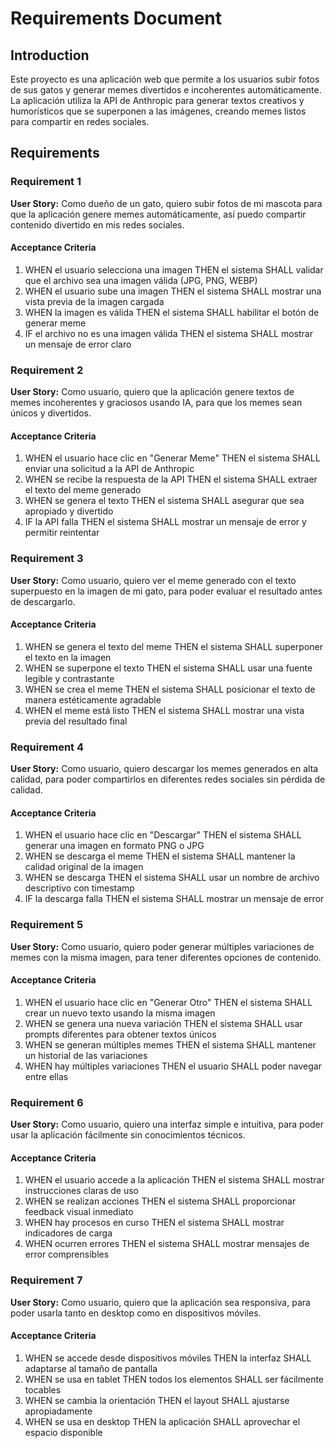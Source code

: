 # Requirements Document

## Introduction

Este proyecto es una aplicación web que permite a los usuarios subir fotos de sus gatos y generar memes divertidos e incoherentes automáticamente. La aplicación utiliza la API de Anthropic para generar textos creativos y humorísticos que se superponen a las imágenes, creando memes listos para compartir en redes sociales.

## Requirements

### Requirement 1

**User Story:** Como dueño de un gato, quiero subir fotos de mi mascota para que la aplicación genere memes automáticamente, así puedo compartir contenido divertido en mis redes sociales.

#### Acceptance Criteria

1. WHEN el usuario selecciona una imagen THEN el sistema SHALL validar que el archivo sea una imagen válida (JPG, PNG, WEBP)
2. WHEN el usuario sube una imagen THEN el sistema SHALL mostrar una vista previa de la imagen cargada
3. WHEN la imagen es válida THEN el sistema SHALL habilitar el botón de generar meme
4. IF el archivo no es una imagen válida THEN el sistema SHALL mostrar un mensaje de error claro

### Requirement 2

**User Story:** Como usuario, quiero que la aplicación genere textos de memes incoherentes y graciosos usando IA, para que los memes sean únicos y divertidos.

#### Acceptance Criteria

1. WHEN el usuario hace clic en "Generar Meme" THEN el sistema SHALL enviar una solicitud a la API de Anthropic
2. WHEN se recibe la respuesta de la API THEN el sistema SHALL extraer el texto del meme generado
3. WHEN se genera el texto THEN el sistema SHALL asegurar que sea apropiado y divertido
4. IF la API falla THEN el sistema SHALL mostrar un mensaje de error y permitir reintentar

### Requirement 3

**User Story:** Como usuario, quiero ver el meme generado con el texto superpuesto en la imagen de mi gato, para poder evaluar el resultado antes de descargarlo.

#### Acceptance Criteria

1. WHEN se genera el texto del meme THEN el sistema SHALL superponer el texto en la imagen
2. WHEN se superpone el texto THEN el sistema SHALL usar una fuente legible y contrastante
3. WHEN se crea el meme THEN el sistema SHALL posicionar el texto de manera estéticamente agradable
4. WHEN el meme está listo THEN el sistema SHALL mostrar una vista previa del resultado final

### Requirement 4

**User Story:** Como usuario, quiero descargar los memes generados en alta calidad, para poder compartirlos en diferentes redes sociales sin pérdida de calidad.

#### Acceptance Criteria

1. WHEN el usuario hace clic en "Descargar" THEN el sistema SHALL generar una imagen en formato PNG o JPG
2. WHEN se descarga el meme THEN el sistema SHALL mantener la calidad original de la imagen
3. WHEN se descarga THEN el sistema SHALL usar un nombre de archivo descriptivo con timestamp
4. IF la descarga falla THEN el sistema SHALL mostrar un mensaje de error

### Requirement 5

**User Story:** Como usuario, quiero poder generar múltiples variaciones de memes con la misma imagen, para tener diferentes opciones de contenido.

#### Acceptance Criteria

1. WHEN el usuario hace clic en "Generar Otro" THEN el sistema SHALL crear un nuevo texto usando la misma imagen
2. WHEN se genera una nueva variación THEN el sistema SHALL usar prompts diferentes para obtener textos únicos
3. WHEN se generan múltiples memes THEN el sistema SHALL mantener un historial de las variaciones
4. WHEN hay múltiples variaciones THEN el usuario SHALL poder navegar entre ellas

### Requirement 6

**User Story:** Como usuario, quiero una interfaz simple e intuitiva, para poder usar la aplicación fácilmente sin conocimientos técnicos.

#### Acceptance Criteria

1. WHEN el usuario accede a la aplicación THEN el sistema SHALL mostrar instrucciones claras de uso
2. WHEN se realizan acciones THEN el sistema SHALL proporcionar feedback visual inmediato
3. WHEN hay procesos en curso THEN el sistema SHALL mostrar indicadores de carga
4. WHEN ocurren errores THEN el sistema SHALL mostrar mensajes de error comprensibles

### Requirement 7

**User Story:** Como usuario, quiero que la aplicación sea responsiva, para poder usarla tanto en desktop como en dispositivos móviles.

#### Acceptance Criteria

1. WHEN se accede desde dispositivos móviles THEN la interfaz SHALL adaptarse al tamaño de pantalla
2. WHEN se usa en tablet THEN todos los elementos SHALL ser fácilmente tocables
3. WHEN se cambia la orientación THEN el layout SHALL ajustarse apropiadamente
4. WHEN se usa en desktop THEN la aplicación SHALL aprovechar el espacio disponible
